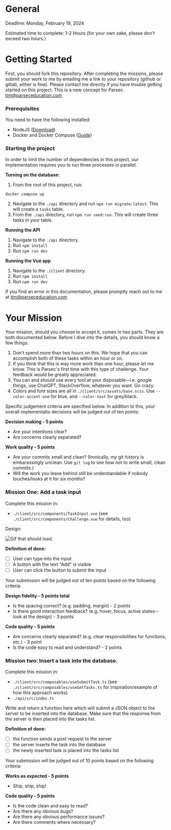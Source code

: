 # General

Deadline: Monday, February 19, 2024

Estimated time to complete: 1-2 Hours (for your own sake, please don't exceed two hours.)

# Getting Started

First, you should fork this repository. After completing the missions, please submit your work to me by emailing me a link to your repository (github or gitlab, either is fine). Please contact me directly if you have trouble getting started on this project. This is a new concept for Parsec. tim@parseceducation.com

### Prerequisites

You need to have the following installed:

- NodeJS ([Download](https://nodejs.org/en/download))
- Docker and Docker Compose ([Guide](https://docs.docker.com/compose/install/))

### Starting the project

In order to limit the number of dependencies in this project, our implementation requires you to run three processes in parallel.

**Turning on the database:**
1. From the root of this project, run:
```
docker compose up
```
2. Navigate to the `./api` directory and run `npm run migrate:latest`. This will create a `tasks` table.
3. From the `./api` directory, run `npm run seed:run`. This will create three tasks in your table.

**Running the API**
1. Navigate to the `./api` directory.
2. Run `npm install`
3. Run `npm run dev`

**Running the Vue app**
1. Navigate to the `./client` directory.
2. Run `npm install`
3. Run `npm run dev`

If you find an error in this documentation, please promptly reach out to me at tim@parseceducation.com


# Your Mission

Your mission, should you choose to accept it, comes in two parts. They are both documented below. Before I dive into the details, you should know a few things:

1. Don't spend more than two hours on this. We hope that you can accomplish both of these tasks within an hour or so.
2. If you think that this is way more work than one hour, please let me know. This is Parsec's first time with this type of challenge. Your feedback would be greatly appreciated.
3. You can and _should_ use every tool at your disposable--i.e. google things, use ChatGPT, StackOverflow, whatever you want. Go crazy.
4. Colors and font sizes are all in `./client/src/assets/base.scss`. Use `--color-accent-one` for blue, and `--color-text` for grey/black.

Specific judgement criteria are specified below. In addition to this, your overall implementatio decisions will be judged out of ten points:

**Decision making - 5 points**
- Are your intentions clear?
- Are concerns clearly separated?

**Work quality - 5 points**
- Are your commits small and clean? (Ironically, my git history is embarassingly unclean. Use `git log` to see how not to write small, clean commits.)
- Will the work you leave behind still be understandable if nobody touches/looks at it for six months?

### Mission One: Add a task input

Complete this mission in:
- `./client/src/components/TaskInput.vue` (see `./client/src/components/Challenge.vue` for details, too)

Design:

![Gif that should load.](https://gitlab.com/tim386/programming-challenge/-/raw/main/random/mission-one.gif?ref_type=heads&inline=false)

**Definition of done:**
- [ ] User can type into the input
- [ ] A button with the text "Add" is visible
- [ ] User can click the button to submit the input

Your submission will be judged out of ten points based on the following criteria:

**Design fidelity - 5 points total**
- Is the spacing correct? (e.g. padding, margin) - 2 points
- Is there good interaction feedback? (e.g. hover, focus, active states--look at the design) - 3 points

**Code quality - 5 points**
- Are concerns clearly separated? (e.g. clear responsibilities for functions, etc.) - 3 point
- Is the code easy to read and understand? - 2 points


### Mission two: Insert a task into the database.

Complete this mission in:
- `./client/src/composables/useSubmitTask.ts` (see `./client/src/composables/useGetTasks.ts` for inspiration/example of how this approach works)
- `./api/src/index.ts`

Write and return a function here which will submit a JSON object to the server to be inserted into the database. Make sure that the response from the server is then placed into the tasks list.

**Definition of done:**
- [ ] the function sends a post request to the server
- [ ] the server inserts the task into the database
- [ ] the newly inserted task is placed into the tasks list

Your submission will be judged out of 10 points based on the following criteria:

**Works as expected - 5 points**
- Ship, ship, ship!

**Code quality - 5 points**
- Is the code clean and easy to read?
- Are there any obvious bugs?
- Are there any obvious performance issues?
- Are there comments where necessary?
